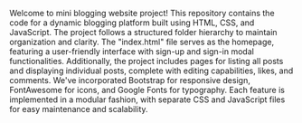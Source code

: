 Welcome to mini blogging website project! 
This repository contains the code for a dynamic blogging platform built using HTML, CSS, and JavaScript.
The project follows a structured folder hierarchy to maintain organization and clarity. 
The "index.html" file serves as the homepage, featuring a user-friendly interface with sign-up and sign-in modal functionalities. 
Additionally, the project includes pages for listing all posts and displaying individual posts, complete with editing capabilities, likes,
and comments. We've incorporated Bootstrap for responsive design, FontAwesome for icons, and Google Fonts for typography.
Each feature is implemented in a modular fashion, with separate CSS and JavaScript files for easy maintenance and scalability.




